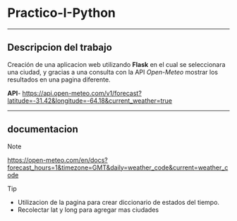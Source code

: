 # Practico-I-Python
<hr>

## Descripcion del trabajo

Creación de una aplicacion web utilizando **Flask** en el cual se seleccionara una ciudad, y gracias a una consulta con la API *Open-Meteo*
mostrar los resultados en una pagina diferente.

**API**- https://api.open-meteo.com/v1/forecast?latitude=-31.42&longitude=-64.18&current_weather=true
<hr>

## documentacion
> [!NOTE]
> https://open-meteo.com/en/docs?forecast_hours=1&timezone=GMT&daily=weather_code&current=weather_code

>[!TIP]
>- Utilizacion de la pagina para crear diccionario de estados del tiempo.<br>
>- Recolectar lat y long para agregar mas ciudades

